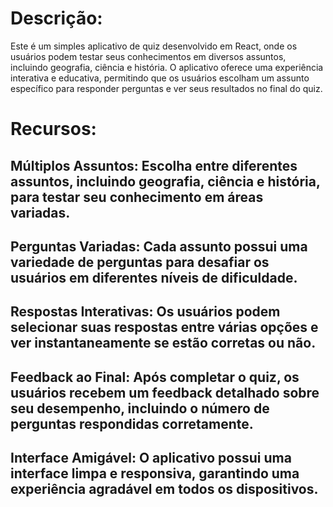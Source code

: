 # Descrição:
Este é um simples aplicativo de quiz desenvolvido em React, onde os usuários podem testar seus conhecimentos em diversos assuntos, incluindo geografia, ciência e história. O aplicativo oferece uma experiência interativa e educativa, permitindo que os usuários escolham um assunto específico para responder perguntas e ver seus resultados no final do quiz.

# Recursos:
## Múltiplos Assuntos: Escolha entre diferentes assuntos, incluindo geografia, ciência e história, para testar seu conhecimento em áreas variadas.
## Perguntas Variadas: Cada assunto possui uma variedade de perguntas para desafiar os usuários em diferentes níveis de dificuldade.
## Respostas Interativas: Os usuários podem selecionar suas respostas entre várias opções e ver instantaneamente se estão corretas ou não.
## Feedback ao Final: Após completar o quiz, os usuários recebem um feedback detalhado sobre seu desempenho, incluindo o número de perguntas respondidas corretamente.
## Interface Amigável: O aplicativo possui uma interface limpa e responsiva, garantindo uma experiência agradável em todos os dispositivos.
